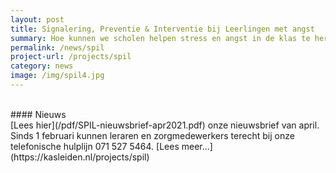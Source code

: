 ```yaml
---
layout: post
title: Signalering, Preventie & Interventie bij Leerlingen met angst
summary: Hoe kunnen we scholen helpen stress en angst in de klas te herkennen en te voorkomen en samen met scholen leerlingen snel de juiste ondersteuning bieden? Doe mee met het SPIL-programma!
permalink: /news/spil
project-url: /projects/spil
category: news
image: /img/spil4.jpg
---
```

<br>
#### Nieuws 
<br>
[Lees hier](/pdf/SPIL-nieuwsbrief-apr2021.pdf) onze nieuwsbrief van april. 
<br>
Sinds 1 februari kunnen leraren en zorgmedewerkers terecht bij onze telefonische hulplijn 071 527 5464. [Lees meer...](https://kasleiden.nl/projects/spil)


